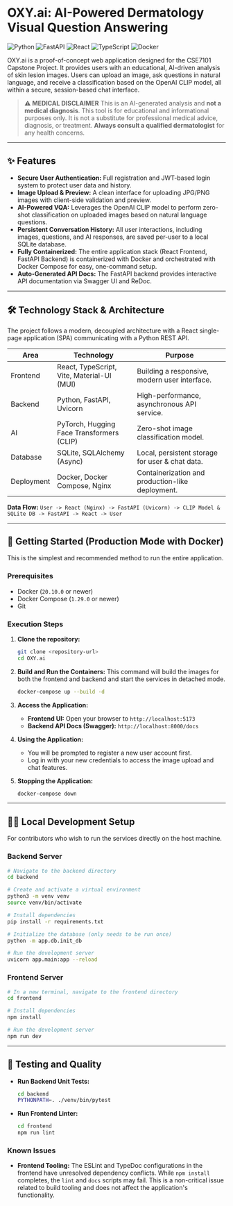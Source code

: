 # OXY.ai: AI-Powered Dermatology Visual Question Answering

![Python](https://img.shields.io/badge/Python-3.9%2B-blue.svg) ![FastAPI](https://img.shields.io/badge/FastAPI-0.100%2B-green.svg) ![React](https://img.shields.io/badge/React-18%2B-blue.svg) ![TypeScript](https://img.shields.io/badge/TypeScript-5.x-blue.svg) ![Docker](https://img.shields.io/badge/Docker-20.10%2B-blue.svg)

OXY.ai is a proof-of-concept web application designed for the CSE7101 Capstone Project. It provides users with an educational, AI-driven analysis of skin lesion images. Users can upload an image, ask questions in natural language, and receive a classification based on the OpenAI CLIP model, all within a secure, session-based chat interface.

> **⚠️ MEDICAL DISCLAIMER**
> This is an AI-generated analysis and **not a medical diagnosis**. This tool is for educational and informational purposes only. It is not a substitute for professional medical advice, diagnosis, or treatment. **Always consult a qualified dermatologist** for any health concerns.

---

## ✨ Features

- **Secure User Authentication:** Full registration and JWT-based login system to protect user data and history.
- **Image Upload & Preview:** A clean interface for uploading JPG/PNG images with client-side validation and preview.
- **AI-Powered VQA:** Leverages the OpenAI CLIP model to perform zero-shot classification on uploaded images based on natural language questions.
- **Persistent Conversation History:** All user interactions, including images, questions, and AI responses, are saved per-user to a local SQLite database.
- **Fully Containerized:** The entire application stack (React Frontend, FastAPI Backend) is containerized with Docker and orchestrated with Docker Compose for easy, one-command setup.
- **Auto-Generated API Docs:** The FastAPI backend provides interactive API documentation via Swagger UI and ReDoc.

---

## 🛠️ Technology Stack & Architecture

The project follows a modern, decoupled architecture with a React single-page application (SPA) communicating with a Python REST API.

| Area      | Technology                                       | Purpose                                           |
|-----------|--------------------------------------------------|---------------------------------------------------|
| Frontend  | React, TypeScript, Vite, Material-UI (MUI)       | Building a responsive, modern user interface.     |
| Backend   | Python, FastAPI, Uvicorn                         | High-performance, asynchronous API service.       |
| AI        | PyTorch, Hugging Face Transformers (CLIP)        | Zero-shot image classification model.             |
| Database  | SQLite, SQLAlchemy (Async)                       | Local, persistent storage for user & chat data.   |
| Deployment| Docker, Docker Compose, Nginx                    | Containerization and production-like deployment.  |

**Data Flow:** `User -> React (Nginx) -> FastAPI (Uvicorn) -> CLIP Model & SQLite DB -> FastAPI -> React -> User`

---

## 🚀 Getting Started (Production Mode with Docker)

This is the simplest and recommended method to run the entire application.

### Prerequisites

- Docker (`20.10.0` or newer)
- Docker Compose (`1.29.0` or newer)
- Git

### Execution Steps

1.  **Clone the repository:**
    ```bash
    git clone <repository-url>
    cd OXY.ai
    ```

2.  **Build and Run the Containers:**
    This command will build the images for both the frontend and backend and start the services in detached mode.
    ```bash
    docker-compose up --build -d
    ```

3.  **Access the Application:**
    -   **Frontend UI:** Open your browser to `http://localhost:5173`
    -   **Backend API Docs (Swagger):** `http://localhost:8000/docs`

4.  **Using the Application:**
    -   You will be prompted to register a new user account first.
    -   Log in with your new credentials to access the image upload and chat features.

5.  **Stopping the Application:**
    ```bash
    docker-compose down
    ```

---

## 👨‍💻 Local Development Setup

For contributors who wish to run the services directly on the host machine.

### Backend Server

```bash
# Navigate to the backend directory
cd backend

# Create and activate a virtual environment
python3 -m venv venv
source venv/bin/activate

# Install dependencies
pip install -r requirements.txt

# Initialize the database (only needs to be run once)
python -m app.db.init_db

# Run the development server
uvicorn app.main:app --reload
```

### Frontend Server

```bash
# In a new terminal, navigate to the frontend directory
cd frontend

# Install dependencies
npm install

# Run the development server
npm run dev
```

---

## 🧪 Testing and Quality

- **Run Backend Unit Tests:**
  ```bash
  cd backend
  PYTHONPATH=. ./venv/bin/pytest
  ```

- **Run Frontend Linter:**
  ```bash
  cd frontend
  npm run lint
  ```

### Known Issues

-   **Frontend Tooling:** The ESLint and TypeDoc configurations in the frontend have unresolved dependency conflicts. While `npm install` completes, the `lint` and `docs` scripts may fail. This is a non-critical issue related to build tooling and does not affect the application's functionality.
